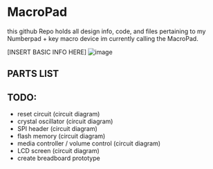 # MacroPad

this github Repo holds all design info, code, and files pertaining to my Numberpad + key macro device im currently calling the MacroPad. 

[INSERT BASIC INFO HERE]
![image](https://github.com/user-attachments/assets/0c6bec20-e2c5-40c6-8d23-2378505fe5e3)


## PARTS LIST

## TODO:
- reset circuit (circuit diagram)
- crystal oscillator (circuit diagram)
- SPI header (circuit diagram)
- flash memory (circuit diagram)
- media controller / volume control (circuit diagram)
- LCD screen (circuit diagram)
- create breadboard prototype
